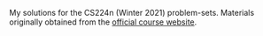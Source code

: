 My solutions for the CS224n (Winter 2021) problem-sets. Materials originally obtained from the [official course website](https://web.stanford.edu/class/archive/cs/cs224n/cs224n.1214/#schedule).